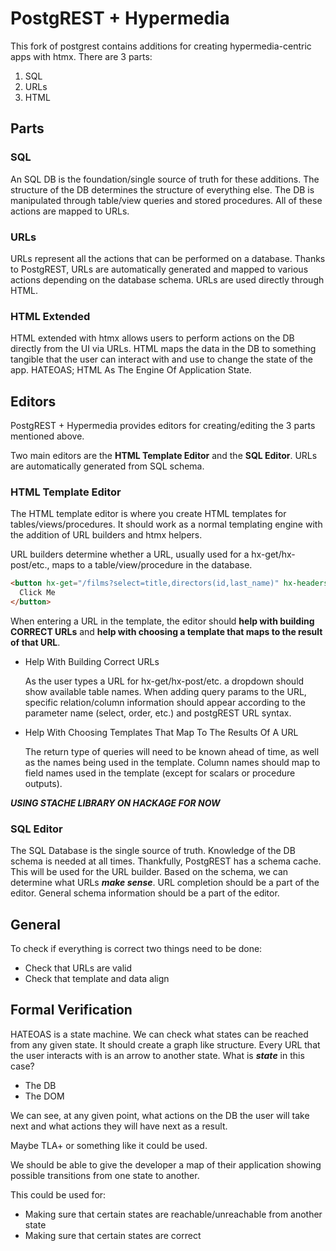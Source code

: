 # PostgREST + Hypermedia

This fork of postgrest contains additions for creating hypermedia-centric apps with htmx. There are 3 parts:

1. SQL
2. URLs
3. HTML

## Parts

### SQL

An SQL DB is the foundation/single source of truth for these additions. The structure of the DB determines the structure of everything else.
The DB is manipulated through table/view queries and stored procedures. All of these actions are mapped to URLs.

### URLs

URLs represent all the actions that can be performed on a database. Thanks to PostgREST, URLs are automatically generated and mapped
to various actions depending on the database schema. URLs are used directly through HTML.
 
### HTML Extended

HTML extended with htmx allows users to perform actions on the DB directly from the UI via URLs. HTML maps the data in the DB to something tangible
that the user can interact with and use to change the state of the app. HATEOAS; HTML As The Engine Of Application State.

## Editors

PostgREST + Hypermedia provides editors for creating/editing the 3 parts mentioned above.

Two main editors are the **HTML Template Editor** and the **SQL Editor**. URLs are automatically generated from SQL schema.

### HTML Template Editor

The HTML template editor is where you create HTML templates for tables/views/procedures.
It should work as a normal templating engine with the addition of URL builders and htmx helpers.

URL builders determine whether a URL, usually used for a hx-get/hx-post/etc., maps to a table/view/procedure in the database.

```html
<button hx-get="/films?select=title,directors(id,last_name)" hx-headers='{"Accept":"text/html;template=filmsWithDirectorInfo"}'>
  Click Me
</button>
```

When entering a URL in the template, the editor should **help with building CORRECT URLs**
and **help with choosing a template that maps to the result of that URL**.

- Help With Building Correct URLs
  
  As the user types a URL for hx-get/hx-post/etc. a dropdown should show available table names.
  When adding query params to the URL, specific relation/column information should appear according
  to the parameter name (select, order, etc.) and postgREST URL syntax.
  
- Help With Choosing Templates That Map To The Results Of A URL
  
  The return type of queries will need to be known ahead of time, as well as the names being used in the template.
  Column names should map to field names used in the template (except for scalars or procedure outputs).
  
***USING STACHE LIBRARY ON HACKAGE FOR NOW***

### SQL Editor

The SQL Database is the single source of truth. Knowledge of the DB schema is needed at all times. Thankfully, PostgREST has a schema cache.
This will be used for the URL builder. Based on the schema, we can determine what URLs ***make sense***. URL completion should be a part of the editor.
General schema information should be a part of the editor.

## General

To check if everything is correct two things need to be done:

- Check that URLs are valid
- Check that template and data align

## Formal Verification

HATEOAS is a state machine. We can check what states can be reached from any given state. It should create a graph like structure.
Every URL that the user interacts with is an arrow to another state. What is ***state*** in this case?

- The DB
- The DOM

We can see, at any given point, what actions on the DB the user will take next and what actions they will have next as a result.

Maybe TLA+ or something like it could be used.

We should be able to give the developer a map of their application showing possible transitions from one state to another.

This could be used for:

- Making sure that certain states are reachable/unreachable from another state
- Making sure that certain states are correct
